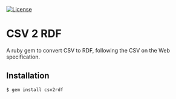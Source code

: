 [![License](http://img.shields.io/:license-mit-blue.svg)](http://theodi.mit-license.org)

# CSV 2 RDF

A ruby gem to convert CSV to RDF, following the CSV on the Web specification.


## Installation

    $ gem install csv2rdf
    

